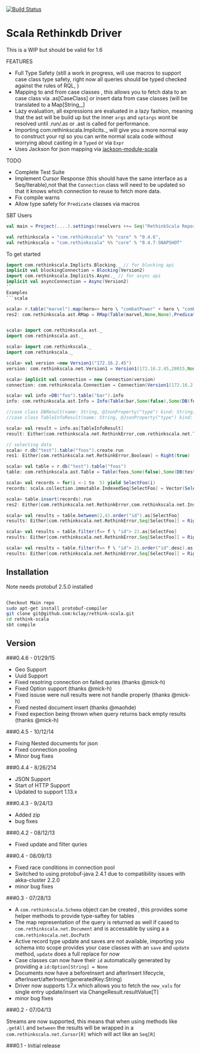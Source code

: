 [![Build Status](https://travis-ci.org/kclay/rethink-scala.png)](https://travis-ci.org/kclay/rethink-scala)

Scala Rethinkdb Driver
=========

This is a WIP but should be valid for 1.6

FEATURES
 - Full Type Safety (still a work in progress, will use macros to support case class type safety, right now all queries should be typed checked against the rules of RQL, )
 - Mapping to and from case classes , this allows you to fetch data to an case class via .as[CaseClass] or insert data from case classes (will be translated to a Map[String,_]
 - Lazy evaluation, all expressions are evaluated in a lazy fashion, meaning that the ast will be build up but the inner `args` and `optargs` wont be resolved until .run/.as or .ast is called for performance.
 - Importing com.rethinkscala.Implicits._ will give you a more normal way to construct your rql so you can write normal scala code without worrying about casting in a `Typed` or via `Expr`
 - Uses Jackson for json mapping via [jackson-module-scala](https://github.com/FasterXML/jackson-module-scala) 
 

TODO

  - Complete Test Suite
  - Implement Cursor Response (this should have the same interface as a Seq/Iterable),not that the `Connection` class will need
  to be updated so that it knows which connection to reuse to fetch more data.
  - Fix compile warns
  - Allow type safety for `Predicate` classes via macros


SBT Users
```scala
val main = Project(....).settings(resolvers ++= Seq("RethinkScala Repository" at "http://kclay.github.io/releases"))

val rethinkscala = "com.rethinkscala" %% "core" % "0.4.6",
val rethinkscala = "com.rethinkscala" %% "core" % "0.4.7-SNAPSHOT"
```
To get started
```scala
import com.rethinkscala.Implicts.Blocking._ // for blocking api
implicit val blockingConnection = Blocking(Version2)
import com.rethinkscala.Implicits.Async._ // for async api
implicit val asyncConnection = Async(Version2)
``
Examples
```scala

scala> r.table("marvel").map(hero=> hero \ "combatPower" + hero \ "combatPower" * 2)
res2: com.rethinkscala.ast.RMap = RMap(Table(marvel,None,None),Predicate1(<function1>))


scala> import com.rethinkscala.ast._
import com.rethinkscala.ast._

scala> import com.rethinkscala._
import com.rethinkscala._

scala> val version =new Version1("172.16.2.45")
version: com.rethinkscala.net.Version1 = Version1(172.16.2.45,28015,None,5)

scala> implicit val connection = new Connection(version)
connection: com.rethinkscala.Connection = Connection(Version1(172.16.2.45,28015,None,5))

scala> val info =DB("foo").table("bar").info
info: com.rethinkscala.ast.Info = Info(Table(bar,Some(false),Some(DB(foo))))

//case class DBResult(name: String, @JsonProperty("type") kind: String) extends Document
//case class TableInfoResult(name: String, @JsonProperty("type") kind: String, db: DBResult) extends Document

scala> val result = info.as[TableInfoResult]
result: Either[com.rethinkscala.net.RethinkError,com.rethinkscala.net.TableInfoResult] = Right(TableInfoResult(bar,TABLE,DBResult(test,DB)))

// selecting data
scala> r.db("test").table("foos").create.run
res1: Either[com.rethinkscala.net.RethinkError,Boolean] = Right(true)

scala> val table = r.db("test").table("foos")
table: com.rethinkscala.ast.Table = Table(foos,Some(false),Some(DB(test)))

scala> val records = for(i <-1 to  5) yield SelectFoo(i)
records: scala.collection.immutable.IndexedSeq[SelectFoo] = Vector(SelectFoo(1), SelectFoo(2), SelectFoo(3), SelectFoo(4), SelectFoo(5))

scala> table.insert(records).run
res2: Either[com.rethinkscala.net.RethinkError,com.rethinkscala.net.InsertResult] = Right(InsertResult(5,0,0,0,None,null,0,0))

scala> val results = table.between(2,4).order("id").as[SelectFoo]
results: Either[com.rethinkscala.net.RethinkError,Seq[SelectFoo]] = Right(Cursor(SelectFoo(2), SelectFoo(3), SelectFoo(4)))

scala> val results = table.filter(f=> f \ "id"> 2).as[SelectFoo]
results: Either[com.rethinkscala.net.RethinkError,Seq[SelectFoo]] = Right(Cursor(SelectFoo(3), SelectFoo(5), SelectFoo(4)))

scala> val results = table.filter(f=> f \ "id"> 2).order("id".desc).as[SelectFoo]
results: Either[com.rethinkscala.net.RethinkError,Seq[SelectFoo]] = Right(Cursor(SelectFoo(5), SelectFoo(4), SelectFoo(3)))


```



Installation
--------------
Note needs protobuf 2.5.0 installed

```sh

Checkout Main repo
sudo apt-get install protobuf-compiler
git clone git@github.com:kclay/rethink-scala.git
cd rethink-scala
sbt compile

```

Version
-
###0.4.6 - 01/29/15
- Geo Support
- Uuid Support
- Fixed resotring connection on failed quries (thanks @mick-h)
- Fixed Option support (thanks @mick-h)
- Fixed issuse were null results were not handle properly (thanks @mick-h)
- Fixed nested document insert (thanks @maohde)
- Fixed expection being thrown when query returns back empty results (thanks @mick-h)

###0.4.5 - 10/12/14
- Fixing Nested documents for json
- Fixed connection pooling
- Minor bug fixes

###0.4.4 - 8/26/214
- JSON Support
- Start of HTTP Support
- Updated to support 1.13.x

###0.4.3 - 9/24/13
 - Added zip
 - bug fixes

###0.4.2 - 08/12/13
 - Fixed update and filter quries

###0.4 - 08/09/13
 - Fixed race conditions in connection pool
 - Switched to using protobuf-java 2.4.1 due to compatibility issues with akka-cluster 2.2.0
 - minor bug fixes

###0.3 - 07/28/13
 - A `com.rethinkscala.Schema` object can be created , this provides some helper methods to provide type-saftey for tables
 - The map representation of the query is returned as well if cased to `com.rethinkscala.net.Document` and is accessable by using a a `com.rethinkscala.net.DocPath`
 - Active record type update and saves are not available, importing you schema into scope provides your case classes with an `save` and `update` method, `update` does a full replace for now
 - Case classes can now have their `id` automatically generated by providing a `id:Option[String] = None`
 - Documents now have a beforeInsert and afterInsert lifecycle, afterInsert/afterInsert(generatedKey:String)
 - Driver now supports 1.7.x which allows you to fetch the `new_vals` for single entry update/insert via ChangeResult.resultValue[T]
 - minor bug fixes

###0.2 - 07/04/13

Streams are now supported, this means that when using methods like `.getAll` and `between` the results will be wrapped in a `com.rethinkscala.net.Cursor[R]` which will act like an `Seq[R]`

###0.1 - 
Initial release
